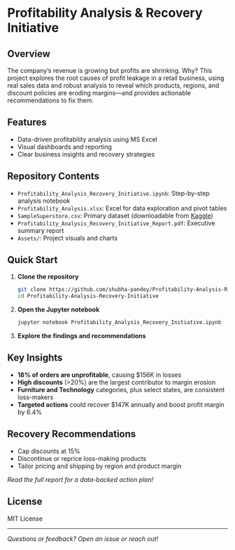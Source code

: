 # Profitability Analysis & Recovery Initiative

## Overview

The company’s revenue is growing but profits are shrinking. Why? 
This project explores the root causes of profit leakage in a retail business, using real sales data and robust analysis to reveal which products, regions, and discount policies are eroding margins—and provides actionable recommendations to fix them.

## Features

- Data-driven profitability analysis using MS Excel
- Visual dashboards and reporting
- Clear business insights and recovery strategies

## Repository Contents

- `Profitability_Analysis_Recovery_Initiative.ipynb`: Step-by-step analysis notebook
- `Profitability_Analysis.xlsx`: Excel for data exploration and pivot tables
- `SampleSuperstore.csv`: Primary dataset (downloadable from [Kaggle](https://www.kaggle.com/datasets/vivek468/superstore-dataset-final))
- `Profitability_Analysis_Recovery_Initiative_Report.pdf`: Executive summary report
- `Assets/`: Project visuals and charts

## Quick Start

1. **Clone the repository**
   ```bash
   git clone https://github.com/shubha-pandey/Profitability-Analysis-Recovery-Initiative.git
   cd Profitability-Analysis-Recovery-Initiative
   ```
2. **Open the Jupyter notebook**
   ```bash
   jupyter notebook Profitability_Analysis_Recovery_Initiative.ipynb
   ```
3. **Explore the findings and recommendations**

## Key Insights

- **18% of orders are unprofitable**, causing $156K in losses
- **High discounts** (>20%) are the largest contributor to margin erosion
- **Furniture and Technology** categories, plus select states, are consistent loss-makers
- **Targeted actions** could recover $147K annually and boost profit margin by 6.4%

## Recovery Recommendations

- Cap discounts at 15%
- Discontinue or reprice loss-making products
- Tailor pricing and shipping by region and product margin

_Read the full report for a data-backed action plan!_

## License

MIT License

---

*Questions or feedback? Open an issue or reach out!*
